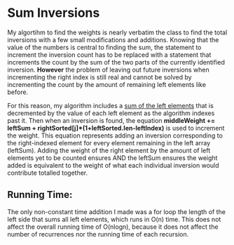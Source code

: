 # Sum Inversions

My algortihm to find the weights is nearly verbatim the class to find the total inversions with a few small modifications and additions. Knowing that the value of the numbers is central to finding the sum, the statement to increment the inversion count has to be replaced with a statement that increments the count by the sum of the two parts of the currently identified inversion. **However** the problem of leaving out future inversions when incrementing the right index is still real and cannot be solved by incrementing the count by the amount of remaining left elements like before.  
  
For this reason, my algorithm includes a <u>sum of the left elements</u> that is decremented by the value of each left element as the algorithm indexes past it. Then when an inversion is found, the equation __middleWeight += leftSum + rightSorted[j]*(1+leftSorted.len-leftIndex)__ is used to increment the weight. This equation represents adding an inversion corresponding to the right-indexed element for every element remaining in the left array (leftSum). Adding the weight of the right element by the amount of left elements yet to be counted ensures AND the leftSum ensures the weight added is equivalent to the weight of what each individual inversion would contribute totalled together.

## Running Time:

The only non-constant time addition I made was a for loop the length of the left side that sums all left elements, which runs in O(n) time. This does not affect the overall running time of O(nlogn), because it does not affect the number of recurrences nor the running time of each recursion.